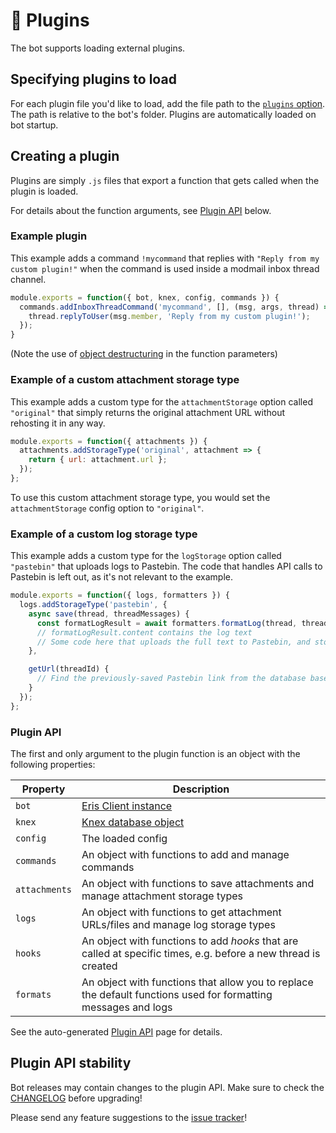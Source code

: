 # 🧩 Plugins
The bot supports loading external plugins.

## Specifying plugins to load
For each plugin file you'd like to load, add the file path to the [`plugins` option](configuration.md#plugins).
The path is relative to the bot's folder.
Plugins are automatically loaded on bot startup.

## Creating a plugin
Plugins are simply `.js` files that export a function that gets called when the plugin is loaded.

For details about the function arguments, see [Plugin API](#plugin-api) below.

### Example plugin
This example adds a command `!mycommand` that replies with `"Reply from my custom plugin!"` when the command is used inside a modmail inbox thread channel.
```js
module.exports = function({ bot, knex, config, commands }) {
  commands.addInboxThreadCommand('mycommand', [], (msg, args, thread) => {
    thread.replyToUser(msg.member, 'Reply from my custom plugin!');
  });
}
```

(Note the use of [object destructuring](https://developer.mozilla.org/en-US/docs/Web/JavaScript/Reference/Operators/Destructuring_assignment#Unpacking_fields_from_objects_passed_as_function_parameter) in the function parameters)

### Example of a custom attachment storage type
This example adds a custom type for the `attachmentStorage` option called `"original"` that simply returns the original attachment URL without rehosting it in any way.
```js
module.exports = function({ attachments }) {
  attachments.addStorageType('original', attachment => {
    return { url: attachment.url };
  });
};
```
To use this custom attachment storage type, you would set the `attachmentStorage` config option to `"original"`.

### Example of a custom log storage type
This example adds a custom type for the `logStorage` option called `"pastebin"` that uploads logs to Pastebin.
The code that handles API calls to Pastebin is left out, as it's not relevant to the example.
```js
module.exports = function({ logs, formatters }) {
  logs.addStorageType('pastebin', {
    async save(thread, threadMessages) {
      const formatLogResult = await formatters.formatLog(thread, threadMessages);
      // formatLogResult.content contains the log text
      // Some code here that uploads the full text to Pastebin, and stores the Pastebin link in the database
    },

    getUrl(threadId) {
      // Find the previously-saved Pastebin link from the database based on the thread id, and return it
    }
  });
};
```

### Plugin API
The first and only argument to the plugin function is an object with the following properties:

| Property | Description |
| -------- | ----------- |
| `bot` | [Eris Client instance](https://abal.moe/Eris/docs/Client) |
| `knex` | [Knex database object](https://knexjs.org/#Builder) |
| `config` | The loaded config |
| `commands` | An object with functions to add and manage commands |
| `attachments` | An object with functions to save attachments and manage attachment storage types |
| `logs` | An object with functions to get attachment URLs/files and manage log storage types |
| `hooks` | An object with functions to add *hooks* that are called at specific times, e.g. before a new thread is created |
| `formats` | An object with functions that allow you to replace the default functions used for formatting messages and logs |

See the auto-generated [Plugin API](plugin-api.md) page for details.

## Plugin API stability
Bot releases may contain changes to the plugin API. Make sure to check the [CHANGELOG](../CHANGELOG.md) before upgrading!

Please send any feature suggestions to the [issue tracker](https://github.com/Dragory/modmailbot/issues)!
